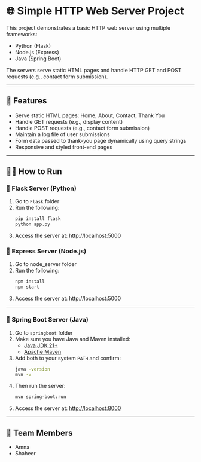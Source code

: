 # 🌐 Simple HTTP Web Server Project

This project demonstrates a basic HTTP web server using multiple frameworks:
- Python (Flask)
- Node.js (Express)
- Java (Spring Boot)

The servers serve static HTML pages and handle HTTP GET and POST requests (e.g., contact form submission).

---

## 🚀 Features

- Serve static HTML pages: Home, About, Contact, Thank You
- Handle GET requests (e.g., display content)
- Handle POST requests (e.g., contact form submission)
- Maintain a log file of user submissions
- Form data passed to thank-you page dynamically using query strings
- Responsive and styled front-end pages

---

## 🧑‍💻 How to Run

### 🔹 Flask Server (Python)
1. Go to `Flask` folder
2. Run the following:
   ```bash
   pip install flask
   python app.py
3. Access the server at: http://localhost:5000

### 🔹 Express Server (Node.js)
1. Go to node_server folder
2. Run the following:
   ```bash
   npm install
   npm start
3. Access the server at: http://localhost:5000

---

### 🔹 Spring Boot Server (Java)
1. Go to `springboot` folder  
2. Make sure you have Java and Maven installed:
   - [Java JDK 21+](https://adoptium.net/en-GB/temurin/releases/)
   - [Apache Maven](https://maven.apache.org/download.cgi)
3. Add both to your system `PATH` and confirm:
   ```bash
   java -version
   mvn -v
   ```
4. Then run the server:
   ```bash
   mvn spring-boot:run
   ```
5. Access the server at: [http://localhost:8000](http://localhost:8000)

---

## 👥 Team Members

- Amna  
- Shaheer
